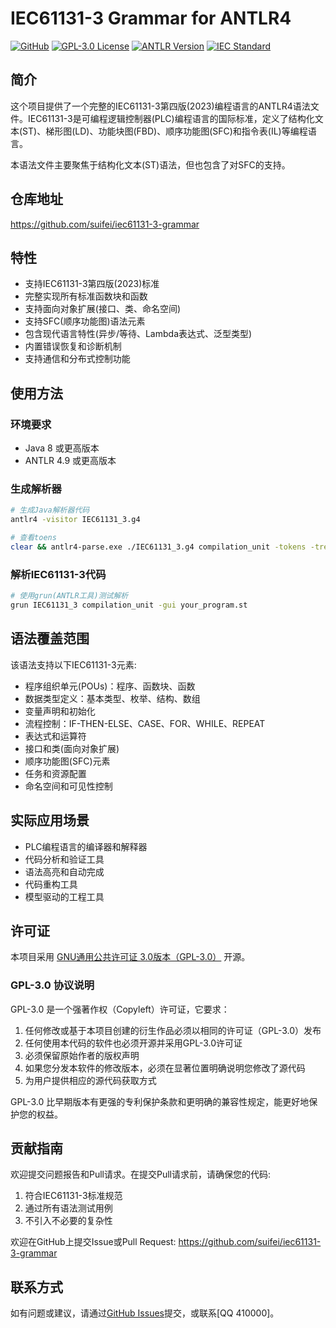 # IEC61131-3 Grammar for ANTLR4

[![GitHub](https://img.shields.io/github/stars/suifei/iec61131-3-grammar?style=social)](https://github.com/suifei/iec61131-3-grammar)
[![GPL-3.0 License](https://img.shields.io/github/license/suifei/iec61131-3-grammar)](https://github.com/suifei/iec61131-3-grammar/blob/main/LICENSE)
[![ANTLR Version](https://img.shields.io/badge/ANTLR-4.9+-blue)](https://www.antlr.org/)
[![IEC Standard](https://img.shields.io/badge/IEC-61131--3%202023-orange)](https://webstore.iec.ch/publication/67349)

## 简介

这个项目提供了一个完整的IEC61131-3第四版(2023)编程语言的ANTLR4语法文件。IEC61131-3是可编程逻辑控制器(PLC)编程语言的国际标准，定义了结构化文本(ST)、梯形图(LD)、功能块图(FBD)、顺序功能图(SFC)和指令表(IL)等编程语言。

本语法文件主要聚焦于结构化文本(ST)语法，但也包含了对SFC的支持。

## 仓库地址

https://github.com/suifei/iec61131-3-grammar

## 特性

- 支持IEC61131-3第四版(2023)标准
- 完整实现所有标准函数块和函数
- 支持面向对象扩展(接口、类、命名空间)
- 支持SFC(顺序功能图)语法元素
- 包含现代语言特性(异步/等待、Lambda表达式、泛型类型)
- 内置错误恢复和诊断机制
- 支持通信和分布式控制功能

## 使用方法

### 环境要求

- Java 8 或更高版本
- ANTLR 4.9 或更高版本

### 生成解析器

```bash
# 生成Java解析器代码
antlr4 -visitor IEC61131_3.g4

# 查看toens
clear && antlr4-parse.exe ./IEC61131_3.g4 compilation_unit -tokens -tree -trace -gui
```

### 解析IEC61131-3代码

```bash
# 使用grun(ANTLR工具)测试解析
grun IEC61131_3 compilation_unit -gui your_program.st
```

## 语法覆盖范围

该语法支持以下IEC61131-3元素:

- 程序组织单元(POUs)：程序、函数块、函数
- 数据类型定义：基本类型、枚举、结构、数组
- 变量声明和初始化
- 流程控制：IF-THEN-ELSE、CASE、FOR、WHILE、REPEAT
- 表达式和运算符
- 接口和类(面向对象扩展)
- 顺序功能图(SFC)元素
- 任务和资源配置
- 命名空间和可见性控制

## 实际应用场景

- PLC编程语言的编译器和解释器
- 代码分析和验证工具
- 语法高亮和自动完成
- 代码重构工具
- 模型驱动的工程工具

## 许可证

本项目采用 [GNU通用公共许可证 3.0版本（GPL-3.0）](https://www.gnu.org/licenses/gpl-3.0.html) 开源。

### GPL-3.0 协议说明

GPL-3.0 是一个强著作权（Copyleft）许可证，它要求：

1. 任何修改或基于本项目创建的衍生作品必须以相同的许可证（GPL-3.0）发布
2. 任何使用本代码的软件也必须开源并采用GPL-3.0许可证
3. 必须保留原始作者的版权声明
4. 如果您分发本软件的修改版本，必须在显著位置明确说明您修改了源代码
5. 为用户提供相应的源代码获取方式

GPL-3.0 比早期版本有更强的专利保护条款和更明确的兼容性规定，能更好地保护您的权益。

## 贡献指南

欢迎提交问题报告和Pull请求。在提交Pull请求前，请确保您的代码:

1. 符合IEC61131-3标准规范
2. 通过所有语法测试用例
3. 不引入不必要的复杂性

欢迎在GitHub上提交Issue或Pull Request: https://github.com/suifei/iec61131-3-grammar

## 联系方式

如有问题或建议，请通过[GitHub Issues](https://github.com/suifei/iec61131-3-grammar/issues)提交，或联系[QQ 410000]。

